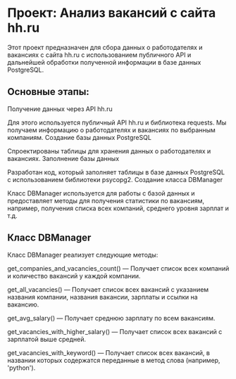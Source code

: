 # Проект: Анализ вакансий с сайта hh.ru
Этот проект предназначен для сбора данных о работодателях и вакансиях с сайта hh.ru с использованием публичного API и дальнейшей обработки полученной информации в базе данных PostgreSQL.

## Основные этапы:
Получение данных через API hh.ru

Для этого используется публичный API hh.ru и библиотека requests. Мы получаем информацию о работодателях и вакансиях по выбранным компаниям.
Создание базы данных PostgreSQL

Спроектированы таблицы для хранения данных о работодателях и вакансиях.
Заполнение базы данных

Разработан код, который заполняет таблицы в базе данных PostgreSQL с использованием библиотеки psycopg2.
Создание класса DBManager

Класс DBManager используется для работы с базой данных и предоставляет методы для получения статистики по вакансиям, например, получения списка всех компаний, среднего уровня зарплат и т.д.

## Класс DBManager
Класс DBManager реализует следующие методы:

get_companies_and_vacancies_count() — Получает список всех компаний и количество вакансий у каждой компании.

get_all_vacancies() — Получает список всех вакансий с указанием названия компании, названия вакансии, зарплаты и ссылки на вакансию.

get_avg_salary() — Получает среднюю зарплату по всем вакансиям.

get_vacancies_with_higher_salary() — Получает список всех вакансий с зарплатой выше средней.

get_vacancies_with_keyword() — Получает список всех вакансий, в названии которых содержатся переданные в метод слова (например, 'python').